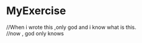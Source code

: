 # MyExercise
//When i wrote this ,only god and i know what is this.                                                                                                                                                                                                   
//now , god only knows
